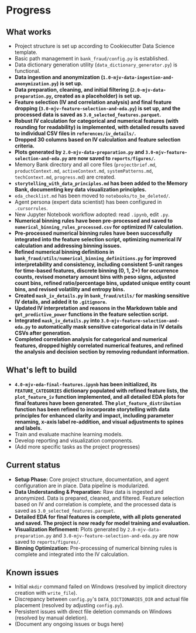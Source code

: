 # Progress

## What works

*   Project structure is set up according to Cookiecutter Data Science template.
*   Basic path management in `bank_fraud/config.py` is established.
*   Data dictionary generation utility (`data_dictionary_generator.py`) is functional.
*   **Data ingestion and anonymization (`1.0-mjv-data-ingestion-and-anonymization.py`) is set up.**
*   **Data preparation, cleaning, and initial filtering (`2.0-mjv-data-preparation.py`, created as a placeholder) is set up.**
*   **Feature selection (IV and correlation analysis) and final feature dropping (`3.0-mjv-feature-selection-and-eda.py`) is set up, and the processed data is saved as `3.0_selected_features.parquet`.**
*   **Robust IV calculation for categorical and numerical features (with rounding for readability) is implemented, with detailed results saved to individual CSV files in `references/iv_details/`.**
*   **Dropped 30 columns based on IV calculation and feature selection criteria.**
*   **Plots generated by `2.0-mjv-data-preparation.py` and `3.0-mjv-feature-selection-and-eda.py` are now saved to `reports/figures/`.**
*   Memory Bank directory and all core files (`projectbrief.md`, `productContext.md`, `activeContext.md`, `systemPatterns.md`, `techContext.md`, `progress.md`) are created.
*   **`storytelling_with_data_principles.md` has been added to the Memory Bank, documenting key data visualization principles.**
*   `eda_checklist.md` has been moved to `notebooks/to_be_deleted/`.
*   Agent persona (expert data scientist) has been configured in `.cursorrules`.
*   New Jupyter Notebook workflow adopted: read `.ipynb`, edit `.py`.
*   **Numerical binning rules have been pre-processed and saved to `numerical_binning_rules_processed.csv` for optimized IV calculation.**
*   **Pre-processed numerical binning rules have been successfully integrated into the feature selection script, optimizing numerical IV calculation and addressing binning issues.**
*   **Refined numerical binning definitions in `bank_fraud/utils/numerical_binning_definitions.py` for improved interpretability and consistency, including consistent 5-unit ranges for time-based features, discrete binning (0, 1, 2+) for occurrence counts, revised monetary amount bins with peso signs, adjusted count bins, refined ratio/percentage bins, updated unique entity count bins, and revised volatility and entropy bins.**
*   **Created `mask_iv_details.py` in `bank_fraud/utils/` for masking sensitive IV details, and added it to `.gitignore`.**
*   **Updated IV interpretation and reasons in the Markdown table and `get_predictive_power` functions in the feature selection script.**
*   **Integrated `mask_iv_details.py` into `3.0-mjv-feature-selection-and-eda.py` to automatically mask sensitive categorical data in IV details CSVs after generation.**
*   **Completed correlation analysis for categorical and numerical features, dropped highly correlated numerical features, and refined the analysis and decision section by removing redundant information.**

## What's left to build

*   **`4.0-mjv-eda-final-features.ipynb` has been initialized, its `FEATURE_CATEGORIES` dictionary populated with refined feature lists, the `plot_feature_iv` function implemented, and all detailed EDA plots for final features have been generated. The `plot_feature_distribution` function has been refined to incorporate storytelling with data principles for enhanced clarity and impact, including parameter renaming, x-axis label re-addition, and visual adjustments to spines and labels.**
*   Train and evaluate machine learning models.
*   Develop reporting and visualization components.
*   (Add more specific tasks as the project progresses)

## Current status

*   **Setup Phase:** Core project structure, documentation, and agent configuration are in place. Data pipeline is modularized.
*   **Data Understanding & Preparation:** Raw data is ingested and anonymized. Data is prepared, cleaned, and filtered. Feature selection based on IV and correlation is complete, and the processed data is saved as `3.0_selected_features.parquet`.
*   **Detailed EDA for final features is complete, with all plots generated and saved. The project is now ready for model training and evaluation.**
*   **Visualization Refinement:** Plots generated by `2.0-mjv-data-preparation.py` and `3.0-mjv-feature-selection-and-eda.py` are now saved to `reports/figures/`.
*   **Binning Optimization:** Pre-processing of numerical binning rules is complete and integrated into the IV calculation.

## Known issues

*   Initial `mkdir` command failed on Windows (resolved by implicit directory creation with `write_file`).
*   Discrepancy between `config.py`'s `DATA_DICTIONARIES_DIR` and actual file placement (resolved by adjusting `config.py`).
*   Persistent issues with direct file deletion commands on Windows (resolved by manual deletion).
*   (Document any ongoing issues or bugs here)
